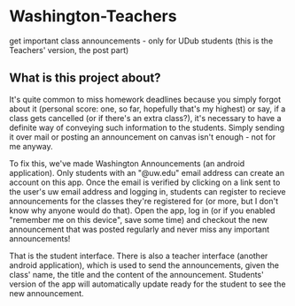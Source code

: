 # Washington-Teachers
get important class announcements - only for UDub students (this is the Teachers' version, the post part)

## What is this project about?
It's quite common to miss homework deadlines because you simply forgot about it (personal score: one,
so far, hopefully that's my highest) or say, if a class gets cancelled (or if there's an extra class?), it's
necessary to have a definite way of conveying such information to the students. Simply sending it over
mail or posting an announcement on canvas isn't enough - not for me anyway.

To fix this, we've made Washington Announcements (an android application). Only students with an
"@uw.edu" email address can create an account on this app. Once the email is verified by clicking on a
link sent to the user's uw email address and logging in, students can register to recieve announcements
for the classes they're registered for (or more, but I don't know why anyone would do that). Open the
app, log in (or if you enabled "remember me on this device", save some time) and checkout the new
announcement that was posted regularly and never miss any important announcements!

That is the student interface. There is also a teacher interface (another android application), which is
used to send the announcements, given the class' name, the title and the content of the announcement.
Students' version of the app will automatically update ready for the student to see the new
announcement.

